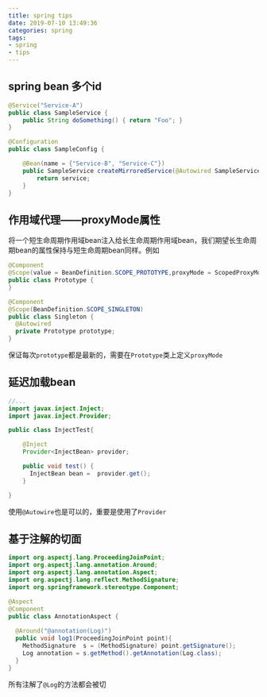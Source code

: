 ```yaml
---
title: spring tips
date: 2019-07-10 13:49:36
categories: spring 
tags:
- spring
- tips
---
```


## spring bean 多个id

```java
@Service("Service-A")
public class SampleService {
    public String doSomething() { return "Foo"; }
}

@Configuration
public class SampleConfig {

    @Bean(name = {"Service-B", "Service-C"})
    public SampleService createMirroredService(@Autowired SampleService service) {
        return service;
    }
}
```

## 作用域代理——proxyMode属性

将一个短生命周期作用域bean注入给长生命周期作用域bean，我们期望长生命周期bean的属性保持与短生命周期bean同样。例如

```java
@Component
@Scope(value = BeanDefinition.SCOPE_PROTOTYPE,proxyMode = ScopedProxyMode.TARGET_CLASS)
public class Prototype {
}

@Component
@Scope(BeanDefinition.SCOPE_SINGLETON)
public class Singleton {
  @Autowired
  private Prototype prototype;
}
```

保证每次`prototype`都是最新的，需要在`Prototype`类上定义`proxyMode`

## 延迟加载bean

```java
//...  
import javax.inject.Inject;
import javax.inject.Provider;

public class InjectTest{

    @Inject
    Provider<InjectBean> provider;

    public void test() {
      InjectBean bean =  provider.get();
    }

}
```

使用`@Autowire`也是可以的，重要是使用了`Provider`

## 基于注解的切面

```java
import org.aspectj.lang.ProceedingJoinPoint;
import org.aspectj.lang.annotation.Around;
import org.aspectj.lang.annotation.Aspect;
import org.aspectj.lang.reflect.MethodSignature;
import org.springframework.stereotype.Component;

@Aspect
@Component
public class AnnotationAspect {
  
  @Around("@annotation(Log)")
  public void log1(ProceedingJoinPoint point){
    MethodSignature  s = (MethodSignature) point.getSignature();
    Log annotation = s.getMethod().getAnnotation(Log.class);
  }
}
```

所有注解了`@Log`的方法都会被切
